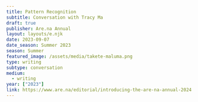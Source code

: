 ```yaml
---
title: Pattern Recognition
subtitle: Conversation with Tracy Ma
draft: true
publisher: Are.na Annual
layout: layouts/e.njk
date: 2023-09-07
date_season: Summer 2023
season: Summer
featured_image: /assets/media/takete-maluma.png
type: writing
subtype: conversation
medium:
  - writing
year: ["2023"]
link: https://www.are.na/editorial/introducing-the-are-na-annual-2024
---
```

